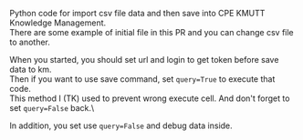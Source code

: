 Python code for import csv file data and then save into CPE KMUTT Knowledge Management.\
There are some example of initial file in this PR and you can change csv file to another.

When you started, you should set url and login to get token before save data to km.\
Then if you want to use save command, set `query=True` to execute that code.\
This method I (TK) used to prevent wrong execute cell. And don't forget to set `query=False` back.\

In addition, you set use `query=False` and debug data inside.